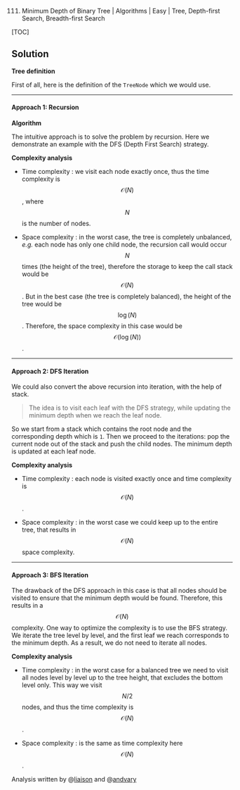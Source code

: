 111. Minimum Depth of Binary Tree | Algorithms | Easy | Tree, Depth-first Search, Breadth-first Search

[TOC]

## Solution

**Tree definition**

First of all, here is the definition of the ```TreeNode``` which we would use.






---
#### Approach 1: Recursion

**Algorithm**

The intuitive approach is to solve the problem by recursion.
Here we demonstrate an example with the DFS (Depth First Search) strategy. 



**Complexity analysis**

* Time complexity : we visit each node exactly once, 
thus the time complexity is $$\mathcal{O}(N)$$,
where $$N$$ is the number of nodes.

* Space complexity : in the worst case, the tree is completely unbalanced,
*e.g.* each node has only one child node, the recursion call would occur
 $$N$$ times (the height of the tree), therefore the storage to keep the call stack would be $$\mathcal{O}(N)$$.
 But in the best case (the tree is completely balanced), the height of the tree would be $$\log(N)$$.
 Therefore, the space complexity in this case would be $$\mathcal{O}(\log(N))$$.




---
#### Approach 2: DFS Iteration

We could also convert the above recursion into iteration, with the help of stack.

>The idea is to visit each leaf with the DFS strategy,
while updating the minimum depth when we reach the leaf node.

So we start from a stack which contains the root node and the corresponding depth 
which is ```1```.
Then we proceed to the iterations: pop the current node out of the stack and
push the child nodes. The minimum depth is updated at each leaf node. 

  

**Complexity analysis**

* Time complexity : each node is visited exactly once and time complexity is 
$$\mathcal{O}(N)$$.

* Space complexity : in the worst case we could keep up to the entire tree,
that results in $$\mathcal{O}(N)$$ space complexity.




---
#### Approach 3: BFS Iteration

The drawback of the DFS approach in this case is that all nodes should be visited
to ensure that the minimum depth would be found. Therefore, this results in a $$\mathcal{O}(N)$$
complexity.
One way to optimize the complexity is to use the BFS strategy.
We iterate the tree level by level, and the first leaf we reach
 corresponds to the minimum depth. As a result, we do not need to iterate all nodes.

  

**Complexity analysis**

* Time complexity : in the worst case for a balanced tree we need
 to visit all nodes level by level up to the tree height, 
 that excludes the bottom level only.
 This way we visit $$N/2$$ nodes,
 and thus the time complexity is $$\mathcal{O}(N)$$.

* Space complexity : is the same as time complexity here 
$$\mathcal{O}(N)$$.

 
Analysis written by @[liaison](https://leetcode.com/liaison/)
and @[andvary](https://leetcode.com/andvary/)
